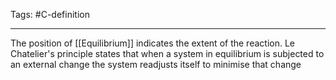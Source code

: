 Tags: #C-definition 

---
The position of [[Equilibrium]] indicates the extent of the reaction. 
Le Chatelier's principle states that when a system in equilibrium is subjected to an external change the system readjusts itself to minimise that change